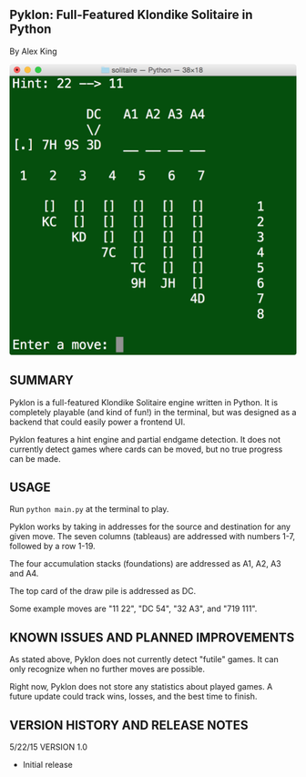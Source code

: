 Pyklon: Full-Featured Klondike Solitaire in Python
--------------------------------------------------
By Alex King

<img src="screen.png">

SUMMARY
-------
Pyklon is a full-featured Klondike Solitaire engine written in Python. It is 
completely playable (and kind of fun!) in the terminal, but was designed as a 
backend that could easily power a frontend UI.

Pyklon features a hint engine and partial endgame detection. It does not 
currently detect games where cards can be moved, but no true progress can be made.

USAGE
-----

Run <code>python main.py</code> at the terminal to play.

Pyklon works by taking in addresses for the source and destination for any 
given move. The seven columns (tableaus) are addressed with numbers 1-7, followed
by a row 1-19. 

The four accumulation stacks (foundations) are addressed as A1, A2, A3 and A4.

The top card of the draw pile is addressed as DC.

Some example moves are "11 22", "DC 54", "32 A3", and "719 111".

KNOWN ISSUES AND PLANNED IMPROVEMENTS
-------------------------------------

As stated above, Pyklon does not currently detect "futile" games. It can only
recognize when no further moves are possible.

Right now, Pyklon does not store any statistics about played games. A future 
update could track wins, losses, and the best time to finish.


VERSION HISTORY AND RELEASE NOTES
---------------------------------

5/22/15 VERSION 1.0
  - Initial release
